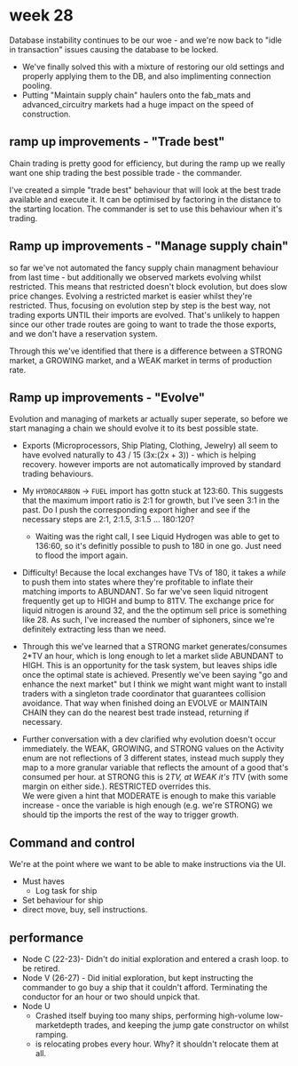 # week 28

Database instability continues to be our woe - and we're now back to "idle in transaction" issues causing the database to be locked. 

* We've finally solved this with a mixture of restoring our old settings and properly applying them to the DB, and also implimenting connection pooling.
* Putting "Maintain supply chain" haulers onto the fab_mats and advanced_circuitry markets had a huge impact on the speed of construction.

## ramp up improvements - "Trade best"

Chain trading is pretty good for efficiency, but during the ramp up we really want one ship trading the best possible trade - the commander.

I've created a simple "trade best" behaviour that will look at the best trade available and execute it. It can be optimised by factoring in the distance to the starting location. The commander is set to use this behaviour when it's trading.

## Ramp up improvements - "Manage supply chain"
so far we've not automated the fancy supply chain managment behaviour from last time - but additionally we observed markets evolving whilst restricted. This means that restricted doesn't block evolution, but does slow price changes. Evolving a restricted market is easier whilst they're restricted. Thus, focusing on evolution step by step is the best way, not trading exports UNTIL their imports are evolved. That's unlikely to happen since our other trade routes are going to want to trade the those exports, and we don't have a reservation system.

Through this we've identified that there is a difference between a STRONG market, a GROWING market, and a WEAK market in terms of production rate. 

## Ramp up improvements - "Evolve"
Evolution and managing of markets ar actually super seperate, so before we start managing a chain we should evolve it to its best possible state.

* Exports (Microprocessors, Ship Plating, Clothing, Jewelry) all seem to have evolved naturally to 43 / 15 (3x:(2x + 3)) - which is helping recovery. however imports are not automatically improved by standard trading behaviours.
* My `HYDROCARBON` -> `FUEL` import has gottn stuck at 123:60. This suggests that the maximum import ratio is 2:1 for growth, but I've seen 3:1 in the past. Do I push the corresponding export higher and see if the necessary steps are 2:1, 2:1.5, 3:1.5 ... 180:120? 
  * Waiting was the right call, I see Liquid Hydrogen was able to get to 136:60, so it's definitly possible to push to 180 in one go. Just need to flood the import again.
* Difficulty! Because the local exchanges have TVs of 180, it takes a _while_ to push them into states where they're profitable to inflate their matching imports to ABUNDANT. So far we've seen liquid nitrogent frequently get up to HIGH and bump to 81TV. The exchange price for liquid nitrogen is around 32, and the the optimum sell price is something like 28. As such, I've increased the number of siphoners, since we're definitely extracting less than we need.

* Through this we've learned that a STRONG market generates/consumes 2*TV an hour, which is long enough to let a market slide ABUNDANT to HIGH. This is an opportunity for the task system, but leaves ships idle once the optimal state is achieved. Presently we've been saying "go and enhance the next market" but I think we might want might want to install traders with a singleton trade coordinator that guarantees collision avoidance. That way when finished doing an EVOLVE or MAINTAIN CHAIN they can do the nearest best trade instead, returning if necessary.
* Further conversation with a dev clarified why evolution doesn't occur immediately. the WEAK, GROWING, and STRONG values on the Activity enum are not reflections of 3 different states, instead much supply they map to a more granular variable that reflects the amount of a good that's consumed per hour. at STRONG this is 2*TV, at WEAK it's 1*TV (with some margin on either side.). RESTRICTED overrides this.  
We were given a hint that MODERATE is enough to make this variable increase - once the variable is high enough (e.g. we're STRONG) we should tip the imports the rest of the way to trigger growth.

## Command and control

We're at the point where we want to be able to make instructions via the UI.

* Must haves
    * Log task for ship
* Set behaviour for ship
* direct move, buy, sell instructions.



## performance

* Node C (22-23)- Didn't do initial exploration and entered a crash loop. to be retired.
* Node V (26-27) - Did initial exploration, but kept instructing the commander to go buy a ship that it couldn't afford. Terminating the conductor for an hour or two should unpick that.
* Node U 
  * Crashed itself buying too many ships, performing high-volume low-marketdepth trades, and keeping the jump gate constructor on whilst ramping.
  * is relocating probes every hour. Why? it shouldn't relocate them at all.